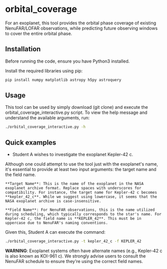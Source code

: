 # orbital_coverage

For an exoplanet, this tool provides the orbital phase coverage of existing NenuFAR/LOFAR observations, while predicting future observing windows to cover the entire orbital phase.

## Installation

Before running the code, ensure you have Python3 installed.

Install the required libraries using pip:

```bash
pip install numpy matplotlib astropy h5py astroquery
```

## Usage

This tool can be used by simply download (git clone) and execute the orbital_coverage_interactive.py script. To view the help message and understand the available arguments, run: 

```bash
./orbital_coverage_interactive.py -h
```

## Quick examples

- Student A wishes to investigate the exoplanet Kepler-42 c.

Although one could attempt to use the tool just with the exoplanet's name, it's essential to provide at least two input arguments: the target name and the field name.

    **Target Name**: This is the name of the exoplanet in the NASA exoplanet archive format. Replace spaces with underscores for compatibility. For instance, the target name for Kepler-42 c becomes **kepler_42_c**. While we suggest using lowercase, it seems that the NASA exoplanet archive is case-insensitive.

    **Field Name**: For NenuFAR observations, this is the name utilized during scheduling, which typically corresponds to the star's name. For Kepler-42 c, the field name is **KEPLER_42**. This must be in uppercase due to NenuFAR's naming conventions.

Given this, Student A can execute the command:

```bash
./orbital_coverage_interactive.py -t kepler_42_c -f KEPLER_42
```

**WARNING**: Exoplanet systems often have alternate names (e.g., Kepler-42 c is also known as KOI-961 c). We strongly advise users to consult the NenuFAR schedule to ensure they're using the correct field names.
